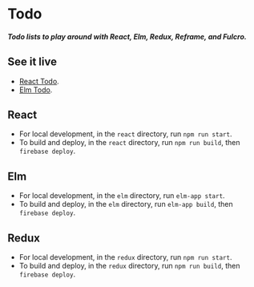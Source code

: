 # Todo

##### Todo lists to play around with React, Elm, Redux, Reframe, and Fulcro.

## See it live
- [React Todo](https://react.todo.keigo.io/).
- [Elm Todo](https://elm.todo.keigo.io/).

## React
- For local development, in the `react` directory, run `npm run start`.
- To build and deploy, in the `react` directory, run `npm run build`, then `firebase deploy`.

## Elm
- For local development, in the `elm` directory, run `elm-app start`.
- To build and deploy, in the `elm` directory, run `elm-app build`, then `firebase deploy`.


## Redux
- For local development, in the `redux` directory, run `npm run start`.
- To build and deploy, in the `redux` directory, run `npm run build`, then `firebase deploy`.
